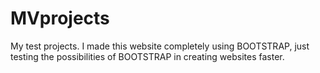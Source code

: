 # MVprojects
My test projects.
I made this website completely using BOOTSTRAP, just testing the possibilities of BOOTSTRAP in creating websites faster.
